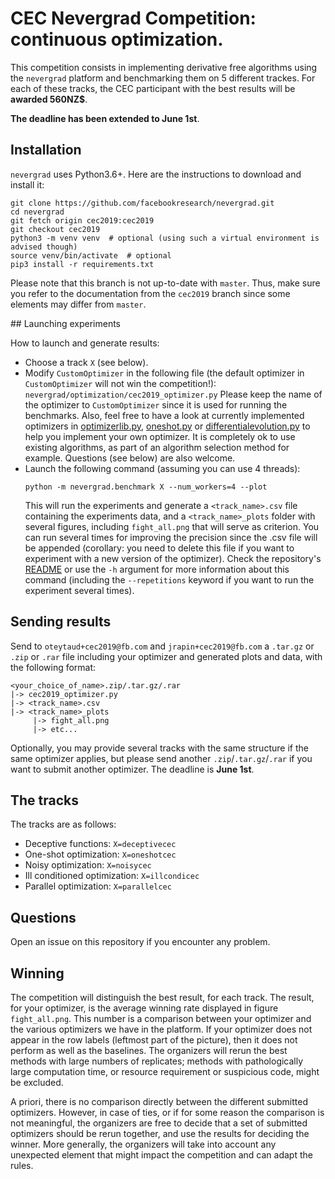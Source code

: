 # CEC Nevergrad Competition: continuous optimization.

This competition consists in implementing derivative free algorithms using the `nevergrad` platform and benchmarking them on 5 different trackes. For each of these tracks, the CEC participant with the best results will be **awarded 560NZ$**.

**The deadline has been extended to June 1st**.

## Installation

`nevergrad` uses Python3.6+. Here are the instructions to download and install it:

```
git clone https://github.com/facebookresearch/nevergrad.git
cd nevergrad
git fetch origin cec2019:cec2019
git checkout cec2019
python3 -m venv venv  # optional (using such a virtual environment is advised though)
source venv/bin/activate  # optional
pip3 install -r requirements.txt
```

Please note that this branch is not up-to-date with `master`. Thus, make sure you refer to the documentation from the `cec2019` branch since some elements may differ from `master`.

## Launching experiments

How to launch and generate results:
 - Choose a track `X` (see below).
 - Modify `CustomOptimizer` in the following file  (the default optimizer in `CustomOptimizer` will not win the competition!):
   `nevergrad/optimization/cec2019_optimizer.py` Please keep the name of the optimizer to `CustomOptimizer` since it is used
   for running the benchmarks. Also, feel free to have a look at currently implemented optimizers in
   [optimizerlib.py](../nevergrad/optimization/optimizerlib.py), [oneshot.py](../nevergrad/optimization/oneshot.py)
   or [differentialevolution.py](../nevergrad/optimization/differentialevolution.py) to help you implement your own optimizer.
   It is completely ok to use existing algorithms, as part of an algorithm selection method for example.
   Questions (see below) are also welcome.
 - Launch the following command (assuming you can use 4 threads):
   ```
   python -m nevergrad.benchmark X --num_workers=4 --plot
   ```
   This will run the experiments and generate a `<track_name>.csv` file containing the experiments data,
   and a `<track_name>_plots` folder with several figures, including  `fight_all.png` that will serve as criterion.
   You can run several times for improving the precision since the .csv file will be appended
   (corollary: you need to delete this file if you want to experiment with a new version of the optimizer).
   Check the repository's [README](../README.md) or use the `-h` argument for more information about this command
   (including the `--repetitions` keyword if you want to run the experiment several times).

## Sending results

Send to `oteytaud+cec2019@fb.com` and `jrapin+cec2019@fb.com` a `.tar.gz` or `.zip` or `.rar` file including your optimizer and generated plots and data, with the following format:
```
<your_choice_of_name>.zip/.tar.gz/.rar
|-> cec2019_optimizer.py
|-> <track_name>.csv
|-> <track_name>_plots
     |-> fight_all.png
     |-> etc...
```
Optionally, you may provide several tracks with the same structure if the same optimizer applies, but please send another
`.zip`/`.tar.gz`/`.rar` if you want to submit another optimizer.
The deadline is **June 1st**.

## The tracks

The tracks are as follows:
 - Deceptive functions: `X=deceptivecec`
 - One-shot optimization: `X=oneshotcec`
 - Noisy optimization: `X=noisycec`
 - Ill conditioned optimization: `X=illcondicec`
 - Parallel optimization: `X=parallelcec`

## Questions
Open an issue on this repository if you encounter any problem.

## Winning
The competition will distinguish the best result, for each track. The result, for your optimizer, is the average
winning rate displayed in figure `fight_all.png`. This number is a comparison between your optimizer and the
various optimizers we have in the platform. If your optimizer does not appear in the row labels
(leftmost part of the picture), then it does not perform as well as the baselines.
The organizers will rerun the best methods with large numbers of replicates; methods with pathologically
large computation time, or resource requirement or suspicious code, might be excluded.

A priori, there is no comparison directly between the different submitted optimizers.
However, in case of ties, or if for some reason the comparison is not meaningful,
the organizers are free to decide that a set of submitted optimizers should be rerun together,
and use the results for deciding the winner. More generally, the organizers will take
into account any unexpected element that might impact the competition and can adapt the rules.




